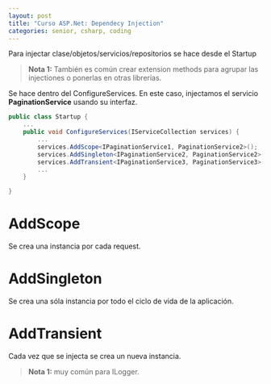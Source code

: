 ```yaml
---
layout: post
title: "Curso ASP.Net: Dependecy Injection"
categories: senior, csharp, coding
---
```


Para injectar clase/objetos/servicios/repositorios se hace desde<!--more--> el Startup

> **Nota 1:** También es común crear extension methods para agrupar las injectiones o ponerlas en otras librerías.

Se hace dentro del ConfigureServices. En este caso, injectamos el servicio **PaginationService** usando su interfaz.

```csharp
public class Startup {
    ...
    public void ConfigureServices(IServiceCollection services) {
        ...
        services.AddScope<IPaginationService1, PaginationService2>();
        services.AddSingleton<IPaginationService2, PaginationService2>();
        services.AddTransient<IPaginationService3, PaginationService3>();
        ...
    }

}
```

# AddScope

Se crea una instancia por cada request.

# AddSingleton

Se crea una sóla instancia por todo el ciclo de vida de la aplicación.

# AddTransient

Cada vez que se injecta se crea un nueva instancia.

> **Nota 1:** muy común para ILogger.
